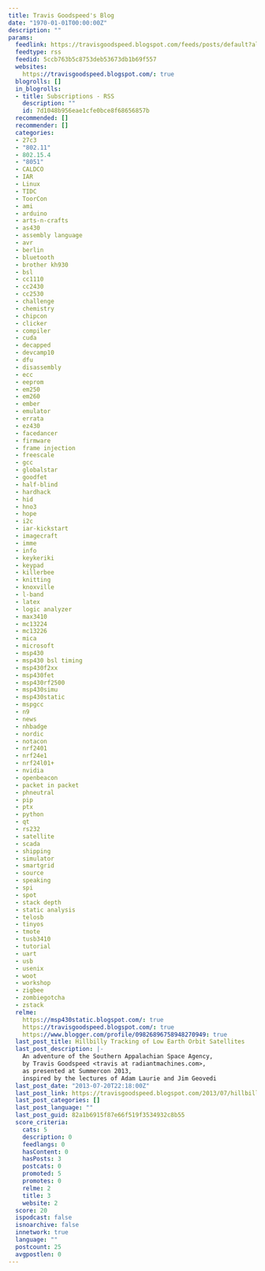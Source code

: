 ```yaml
---
title: Travis Goodspeed's Blog
date: "1970-01-01T00:00:00Z"
description: ""
params:
  feedlink: https://travisgoodspeed.blogspot.com/feeds/posts/default?alt=rss
  feedtype: rss
  feedid: 5ccb763b5c8753deb53673db1b69f557
  websites:
    https://travisgoodspeed.blogspot.com/: true
  blogrolls: []
  in_blogrolls:
  - title: Subscriptions - RSS
    description: ""
    id: 7d1048b956eae1cfe0bce8f68656857b
  recommended: []
  recommender: []
  categories:
  - 27c3
  - "802.11"
  - 802.15.4
  - "8051"
  - CALDCO
  - IAR
  - Linux
  - TIDC
  - ToorCon
  - ami
  - arduino
  - arts-n-crafts
  - as430
  - assembly language
  - avr
  - berlin
  - bluetooth
  - brother kh930
  - bsl
  - cc1110
  - cc2430
  - cc2530
  - challenge
  - chemistry
  - chipcon
  - clicker
  - compiler
  - cuda
  - decapped
  - devcamp10
  - dfu
  - disassembly
  - ecc
  - eeprom
  - em250
  - em260
  - ember
  - emulator
  - errata
  - ez430
  - facedancer
  - firmware
  - frame injection
  - freescale
  - gcc
  - globalstar
  - goodfet
  - half-blind
  - hardhack
  - hid
  - hno3
  - hope
  - i2c
  - iar-kickstart
  - imagecraft
  - imme
  - info
  - keykeriki
  - keypad
  - killerbee
  - knitting
  - knoxville
  - l-band
  - latex
  - logic analyzer
  - max3410
  - mc13224
  - mc13226
  - mica
  - microsoft
  - msp430
  - msp430 bsl timing
  - msp430f2xx
  - msp430fet
  - msp430rf2500
  - msp430simu
  - msp430static
  - mspgcc
  - n9
  - news
  - nhbadge
  - nordic
  - notacon
  - nrf2401
  - nrf24e1
  - nrf24l01+
  - nvidia
  - openbeacon
  - packet in packet
  - phneutral
  - pip
  - ptx
  - python
  - qt
  - rs232
  - satellite
  - scada
  - shipping
  - simulator
  - smartgrid
  - source
  - speaking
  - spi
  - spot
  - stack depth
  - static analysis
  - telosb
  - tinyos
  - tmote
  - tusb3410
  - tutorial
  - uart
  - usb
  - usenix
  - woot
  - workshop
  - zigbee
  - zombiegotcha
  - zstack
  relme:
    https://msp430static.blogspot.com/: true
    https://travisgoodspeed.blogspot.com/: true
    https://www.blogger.com/profile/09826896758948270949: true
  last_post_title: Hillbilly Tracking of Low Earth Orbit Satellites
  last_post_description: |-
    An adventure of the Southern Appalachian Space Agency,
    by Travis Goodspeed <travis at radiantmachines.com>,
    as presented at Summercon 2013,
    inspired by the lectures of Adam Laurie and Jim Geovedi
  last_post_date: "2013-07-20T22:18:00Z"
  last_post_link: https://travisgoodspeed.blogspot.com/2013/07/hillbilly-tracking-of-low-earth-orbit.html
  last_post_categories: []
  last_post_language: ""
  last_post_guid: 82a1b6915f87e66f519f3534932c8b55
  score_criteria:
    cats: 5
    description: 0
    feedlangs: 0
    hasContent: 0
    hasPosts: 3
    postcats: 0
    promoted: 5
    promotes: 0
    relme: 2
    title: 3
    website: 2
  score: 20
  ispodcast: false
  isnoarchive: false
  innetwork: true
  language: ""
  postcount: 25
  avgpostlen: 0
---
```

